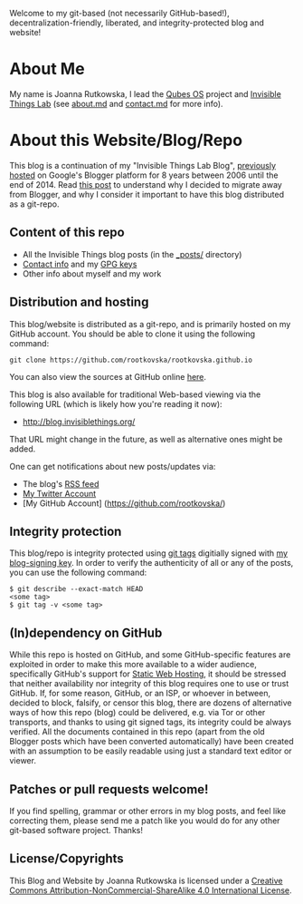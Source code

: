 Welcome to my git-based (not necessarily GitHub-based!), decentralization-friendly,
liberated, and integrity-protected blog and website!

About Me
=========

My name is Joanna Rutkowska, I lead the [Qubes OS](https://qubes-os.org)
project and [Invisible Things Lab](http://invisiblethingslab.com) (see
[about.md](/about.md) and [contact.md](/contact.md) for more info). 


About this Website/Blog/Repo
=============================

This blog is a continuation of my "Invisible Things Lab Blog", [previously
hosted](http://theinvisiblethings.blogspot.com/) on Google's Blogger platform
for 8 years between 2006 until the end of 2014.  Read [this
post](/_posts/2015-02-09-my-new-git-based-blog.md) to understand why I decided
to migrate away from Blogger, and why I consider it important to have this blog
distributed as a git-repo.

Content of this repo
---------------------

* All the Invisible Things blog posts (in the [_posts/](/_posts) directory)
* [Contact info](/contact.md) and my [GPG keys](/keys/)
* Other info about myself and my work

Distribution and hosting
-------------------------

This blog/website is distributed as a git-repo, and is primarily hosted on my
GitHub account. You should be able to clone it using the following command:

    git clone https://github.com/rootkovska/rootkovska.github.io

You can also view the sources at GitHub online
[here](https://github.com/rootkovska/rootkovska.github.io).

This blog is also available for traditional Web-based viewing via the following
URL (which is likely how you're reading it now):

* http://blog.invisiblethings.org/

That URL might change in the future, as well as alternative ones might be added.

One can get notifications about new posts/updates via:

* The blog's [RSS feed](/feed.xml)
* [My Twitter Account](https://twitter.com/rootkovska/)
* [My GitHub Account] (https://github.com/rootkovska/)


Integrity protection
---------------------

This blog/repo is integrity protected using [git
tags](https://www.kernel.org/pub/software/scm/git/docs/git-tag.html) digitially
signed with [my blog-signing key](/keys/). In order to verify the
authenticity of all or any of the posts, you can use the following command:

    $ git describe --exact-match HEAD
    <some tag>
    $ git tag -v <some tag>

(In)dependency on GitHub
-------------------------

While this repo is hosted on GitHub, and some GitHub-specific features are
exploited in order to make this more available to a wider audience,
specifically GitHub's support for [Static Web
Hosting](https://pages.github.com/), it should be stressed that neither
availability nor integrity of this blog requires one to use or trust GitHub.
If, for some reason, GitHub, or an ISP, or whoever in between, decided to
block, falsify, or censor this blog, there are dozens of alternative ways of
how this repo (blog) could be delivered, e.g. via Tor or other transports, and
thanks to using git signed tags, its integrity could be always verified. All
the documents contained in this repo (apart from the old Blogger posts which
have been converted automatically) have been created with an assumption to be
easily readable using just a standard text editor or viewer.

Patches or pull requests welcome!
----------------------------------

If you find spelling, grammar or other errors in my blog posts, and feel like
correcting them, please send me a patch like you would do for any other
git-based software project. Thanks!

License/Copyrights
-------------------

This Blog and Website by Joanna Rutkowska is licensed under a [Creative Commons
Attribution-NonCommercial-ShareAlike 4.0 International
License](http://creativecommons.org/licenses/by-nc-sa/4.0/).

